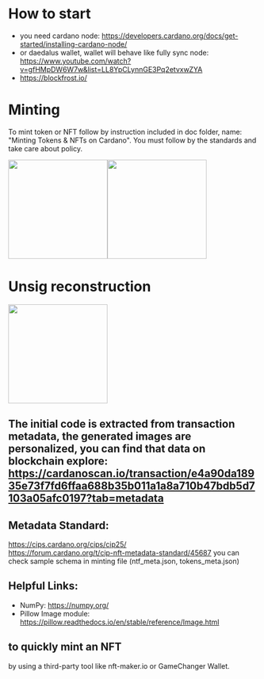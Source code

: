 # How to start
- you need cardano node: https://developers.cardano.org/docs/get-started/installing-cardano-node/
- or daedalus wallet, wallet will behave like fully sync node: https://www.youtube.com/watch?v=gfHMpDW6W7w&list=LL8YpCLynnGE3Pq2etvxwZYA
- https://blockfrost.io/

# Minting 
To mint token or NFT follow by instruction included in doc folder, name: "Minting Tokens & NFTs on Cardano". You must follow by the standards and take care about policy.

<img src="https://github.com/adagora/unsig-reconstruction/blob/master/doc/coin-silver.png" width=200><img src="https://github.com/adagora/unsig-reconstruction/blob/master/doc/coin-gold.png" width=200>


# Unsig reconstruction
<img src="https://github.com/adagora/unsig-reconstruction/blob/master/unsig_reconstruction/unsig_10003.png" width=200>

## The initial code is extracted from transaction metadata, the generated images are personalized, you can find that data on blockchain explore: https://cardanoscan.io/transaction/e4a90da18935e73f7fd6ffaa688b35b011a1a8a710b47bdb5d7103a05afc0197?tab=metadata

## Metadata Standard: 
https://cips.cardano.org/cips/cip25/  
https://forum.cardano.org/t/cip-nft-metadata-standard/45687
you can check sample schema in minting file (ntf_meta.json, tokens_meta.json)


## Helpful Links:
- NumPy: https://numpy.org/
- Pillow Image module: https://pillow.readthedocs.io/en/stable/reference/Image.html

## to quickly mint an NFT
by using a third-party tool like nft-maker.io or GameChanger Wallet. 
